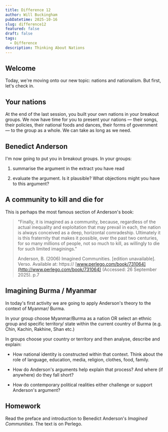```yaml
---
title: Difference 12
author: Will Buckingham
pubDatetime: 2025-10-16
slug: difference12
featured: false
draft: false
tags:
  - Difference
description: Thinking About Nations
---
```

## Welcome

Today, we're moving onto our new topic: nations and nationalism. But first, let's check in.

## Your nations

At the end of the last session, you built your own nations in your breakout groups. We now have time for you to present your nations — their songs, their policies, their national foods and dances, their forms of government — to the group as a whole. We can take as long as we need.

## Benedict Anderson

I'm now going to put you in breakout groups. In your groups:

1.  summarise the argument in the extract you have read
    
2.  evaluate the argument. Is it plausible? What objections might you have to this argument?
    

## A community to kill and die for

This is perhaps the most famous section of Anderson's book:

> "Finally, it is imagined as a community, because, regardless of the actual inequality and exploitation that may prevail in each, the nation is always conceived as a deep, horizontal comradeship. Ultimately it is this fraternity that makes it possible, over the past two centuries, for so many millions of people, not so much to kill, as willingly to die for such limited imaginings."
> 
> Anderson, B. (2006) Imagined Communities. \[edition unavailable\]. Verso. Available at: https:// [www.perlego.com/book/731064](http://www.perlego.com/book/731064) (Accessed: 26 September 2025). p.7

## Imagining Burma / Myanmar

In today's first activity we are going to apply Anderson's theory to the context of Myanmar/ Burma.

In your group choose Myanmar/Burma as a nation OR select an ethnic group and specific territory/ state within the current country of Burma (e.g. Chin, Kachin, Rakhine, Shan etc.)

In groups choose your country or territory and then analyse, describe and explain:

*   How national identity is constructed within that context. Think about the role of language, education, media, religion, clothes, food, family.
    
*   How do Anderson's arguments help explain that process? And where (if anywhere) do they fall short?
    
*   How do contemporary political realities either challenge or support Anderson's argument?
    

## Homework

Read the preface and introduction to Benedict Anderson's _Imagined Communities_. The text is on Perlego.
